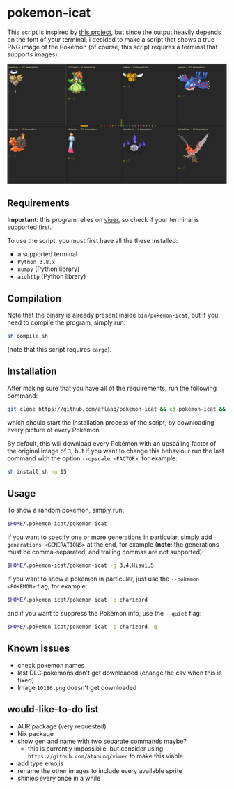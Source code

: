 # pokemon-icat

This script is inspired by [this project](https://gitlab.com/phoneybadger/pokemon-colorscripts), but since the output heavily depends on the font of your terminal, i decided to make a script that shows a true PNG image of the Pokémon (of course, this script requires a terminal that supports images).

![Screenshot](screenshot.png)

## Requirements

**Important**: this program relies on [viuer](https://crates.io/crates/viuer), so check if your terminal is supported first.

To use the script, you must first have all the these installed:

- a supported terminal
- `Python 3.8.x`
- `numpy` (Python library)
- `aiohttp` (Python library)

## Compilation

Note that the binary is already present inside `bin/pokemon-icat`, but if you need to compile the program, simply run:

```sh
sh compile.sh
```

(note that this script requires `cargo`).

## Installation

After making sure that you have all of the requirements, run the following command:

```sh
git clone https://github.com/aflaag/pokemon-icat && cd pokemon-icat && sh install.sh
```

which should start the installation process of the script, by downloading every picture of every Pokémon.

By default, this will download every Pokémon with an upscaling factor of the original image of `3`, but if you want to change this behaviour run the last command with the option `--upscale <FACTOR>`, for example:

```sh
sh install.sh -u 15
```

## Usage

To show a random pokemon, simply run:

```sh
$HOME/.pokemon-icat/pokemon-icat
```

If you want to specify one or more generations in particular, simply add `--generations <GENERATIONS>` at the end, for example (**note**: the generations must be comma-separated, and trailing commas are not supported):

```sh
$HOME/.pokemon-icat/pokemon-icat -g 3,4,Hisui,5
```

If you want to show a pokemon in particular, just use the `--pokemon <POKEMON>` flag, for example:

```sh
$HOME/.pokemon-icat/pokemon-icat -p charizard
```

and if you want to suppress the Pokémon info, use the `--quiet` flag:

```sh
$HOME/.pokemon-icat/pokemon-icat -p charizard -q
```

## Known issues

- check pokemon names
- last DLC pokemons don't get downloaded (change the csv when this is fixed)
- Image `10186.png` doesn't get downloaded

## would-like-to-do list

- AUR package (very requested)
- Nix package
- show gen and name with two separate commands maybe?
    - this is currently impossibile, but consider using `https://github.com/atanunq/viuer` to make this viable
- add type emojis
- rename the other images to include every available sprite
- shinies every once in a while

